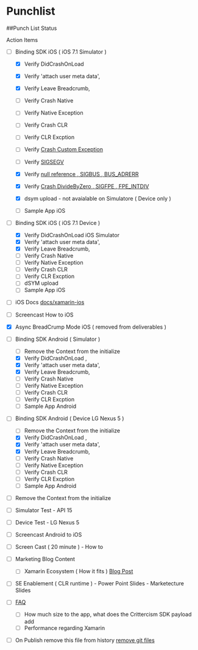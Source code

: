 Punchlist
===


##Punch List Status

Action Items



- [ ] Binding SDK iOS ( iOS 7.1 Simulator  )
	- [x] Verify DidCrashOnLoad
	- [x] Verify 'attach user meta data',
	- [x] Verify Leave Breadcrumb, 
	- [ ] Verify Crash Native
	- [ ] Verify Native Exception
	- [ ] Verify Crash CLR
	- [ ] Verify CLR Excption
	
	- [ ] Verify [ Crash Custom Exception ](https://app.crittercism.com/developers/crash-details/1d171bf5e14fdc7b681d4163f9fec9fc278b58bcfff1869cf1d8d609)
	
	- [ ] Verify [  SIGSEGV  ]( )
		
	- [x] Verify [ null reference , SIGBUS , BUS_ADRERR	 ](https://app.crittercism.com/developers/crash-details/dfd75b03c2fe464748c7472d897e814a6ad8b804bc9f29bfb133cc32)
	- [x] Verify [ Crash DivideByZero , SIGFPE , FPE_INTDIV ](https://app.crittercism.com/developers/crash-details/1d171bf5e14fdc7b681d4163f9fec9fc278b58bcfff1869cf1d8d609)	
	
	- [x] dsym upload - not avaialable on Simulatore ( Device only )
	- [ ] Sample App iOS
- [ ] Binding SDK iOS ( iOS 7.1 Device )
	- [x] Verify DidCrashOnLoad iOS Simulator 
	- [x] Verify 'attach user meta data',
	- [x] Verify Leave Breadcrumb, 
	- [ ] Verify Crash Native
	- [ ] Verify Native Exception
	- [ ] Verify Crash CLR
	- [ ] Verify CLR Excption	
	- [ ] dSYM upload
	- [ ] Sample App iOS
- [ ] iOS Docs [docs/xamarin-ios](/docs/xamarin-ios.rst)
- [ ] Screencast How to iOS
- [x] Async BreadCrump Mode iOS ( removed from deliverables )

- [ ] Binding SDK Android ( Simulator )
	- [ ] Remove the Context from the initialize
	- [x] Verify DidCrashOnLoad , 
	- [x] Verify 'attach user meta data',
	- [x] Verify Leave Breadcrumb, 
	- [ ] Verify Crash Native
	- [ ] Verify Native Exception
	- [ ] Verify Crash CLR
	- [ ] Verify CLR Excption
	- [ ] Sample App Android	
- [ ] Binding SDK Android ( Device LG Nexus 5 )
	- [ ] Remove the Context from the initialize
	- [x] Verify DidCrashOnLoad , 
	- [x] Verify 'attach user meta data',
	- [x] Verify Leave Breadcrumb, 
	- [ ] Verify Crash Native
	- [ ] Verify Native Exception
	- [ ] Verify Crash CLR
	- [ ] Verify CLR Excption
	- [ ] Sample App Android	
- [ ] Remove the Context from the initialize
- [ ] Simulator Test -  API 15
- [ ] Device Test - LG Nexus 5 
- [ ] Screencast Android to iOS

- [ ] Screen Cast ( 20 minute ) - How to 
- [ ] Marketing Blog Content
	- [ ] Xamarin Ecosystem ( How it fits ) [Blog Post](Blog.md)
- [ ] SE Enablement ( CLR runtime ) - Power Point Slides - Marketecture Slides [](http://example.com/)
- [ ] [FAQ](/FAQ.md) 
	 - [ ] How much size to the app, what does the Crittercism SDK payload add
	 - [ ] Performance regarding Xamarin

- [ ] On Publish remove this file from history [remove git files ](http://stackoverflow.com/questions/11451535/gitignore-not-working)



